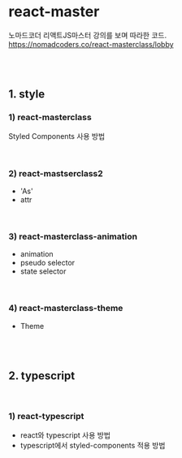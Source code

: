 # react-master
노마드코더 리액트JS마스터 강의를 보며 따라한 코드.  
https://nomadcoders.co/react-masterclass/lobby

<br><br>

## 1. style

### 1) react-masterclass
Styled Components 사용 방법

<br>

### 2) react-mastserclass2
 - 'As'
 - attr

<br>

### 3) react-masterclass-animation
 - animation
 - pseudo selector
 - state selector

<br>

### 4) react-masterclass-theme
 - Theme

<br><br>

## 2. typescript

<br>

### 1) react-typescript
 - react와 typescript 사용 방법
 - typescript에서 styled-components 적용 방법
